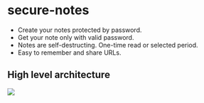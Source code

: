 # secure-notes
+ Create your notes protected by password.
+ Get your note only with valid password.
+ Notes are self-destructing. One-time read or selected period.
+ Easy to remember and share URLs.

## High level architecture

![](https://user-images.githubusercontent.com/12232446/77257193-15bd7c80-6c73-11ea-9ac6-3564cf80fa66.png)
